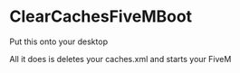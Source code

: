 # ClearCachesFiveMBoot
Put this onto your desktop

All it does is deletes your caches.xml and starts your FiveM
